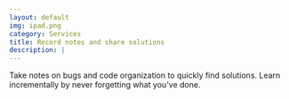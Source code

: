 ```yaml
---
layout: default
img: ipad.png
category: Services
title: Record notes and share solutions
description: |
---
```

  Take notes on bugs and code organization to quickly find solutions. Learn incrementally by never forgetting what you've done.